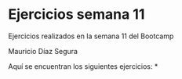 # Ejercicios semana 11

Ejercicios realizados en la semana 11 del Bootcamp

Mauricio Díaz Segura

Aquí se encuentran los siguientes ejercicios:
*
